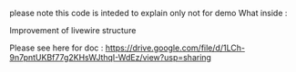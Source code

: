 please note this code is inteded to explain only not for demo
What inside :

Improvement of livewire structure

Please see here for doc : https://drive.google.com/file/d/1LCh-9n7pntUKBf77g2KHsWJthqI-WdEz/view?usp=sharing

